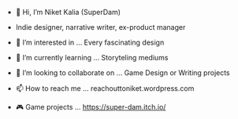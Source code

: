 - 👋 Hi, I’m Niket Kalia (SuperDam)
- Indie designer, narrative writer, ex-product manager

- 👀 I’m interested in ... Every fascinating design
- 🌱 I’m currently learning ... Storyteling mediums
- 💞️ I’m looking to collaborate on ... Game Design or Writing projects
- 📫 How to reach me ... reachouttoniket.wordpress.com
  
- 🎮 Game projects ... https://super-dam.itch.io/

<!---
nikettt7/nikettt7 is a ✨ special ✨ repository because its `README.md` (this file) appears on your GitHub profile.
You can click the Preview link to take a look at your changes.
--->
